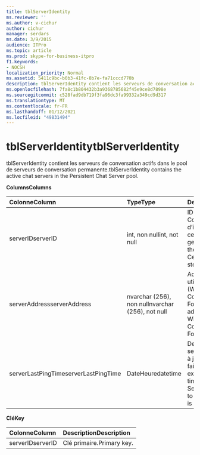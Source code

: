 ```yaml
---
title: tblServerIdentity
ms.reviewer: ''
ms.author: v-cichur
author: cichur
manager: serdars
ms.date: 3/9/2015
audience: ITPro
ms.topic: article
ms.prod: skype-for-business-itpro
f1.keywords:
- NOCSH
localization_priority: Normal
ms.assetid: 5411c9bc-b0b3-41fc-8b7e-fa71cccd770b
description: tblServerIdentity contient les serveurs de conversation actifs dans le pool de serveurs de conversation permanente.
ms.openlocfilehash: 7fa8c1b804432b3a9368785682f45e9ce8d7898e
ms.sourcegitcommit: c528fad9db719f3fa96dc3fa99332a349cd9d317
ms.translationtype: MT
ms.contentlocale: fr-FR
ms.lasthandoff: 01/12/2021
ms.locfileid: "49831494"
---
```

# <a name="tblserveridentity"></a><span data-ttu-id="00758-103">tblServerIdentity</span><span class="sxs-lookup"><span data-stu-id="00758-103">tblServerIdentity</span></span>
 
<span data-ttu-id="00758-104">tblServerIdentity contient les serveurs de conversation actifs dans le pool de serveurs de conversation permanente.</span><span class="sxs-lookup"><span data-stu-id="00758-104">tblServerIdentity contains the active chat servers in the Persistent Chat Server pool.</span></span>
  
<span data-ttu-id="00758-105">**Columns**</span><span class="sxs-lookup"><span data-stu-id="00758-105">**Columns**</span></span>

|<span data-ttu-id="00758-106">**Colonne**</span><span class="sxs-lookup"><span data-stu-id="00758-106">**Column**</span></span>|<span data-ttu-id="00758-107">**Type**</span><span class="sxs-lookup"><span data-stu-id="00758-107">**Type**</span></span>|<span data-ttu-id="00758-108">**Description**</span><span class="sxs-lookup"><span data-stu-id="00758-108">**Description**</span></span>|
|:-----|:-----|:-----|
|<span data-ttu-id="00758-109">serverID</span><span class="sxs-lookup"><span data-stu-id="00758-109">serverID</span></span>  <br/> |<span data-ttu-id="00758-110">int, non null</span><span class="sxs-lookup"><span data-stu-id="00758-110">int, not null</span></span>  <br/> |<span data-ttu-id="00758-111">ID de serveur.</span><span class="sxs-lookup"><span data-stu-id="00758-111">Server ID.</span></span> <span data-ttu-id="00758-112">Correspond à l’ID d’instance du magasin central de gestion.</span><span class="sxs-lookup"><span data-stu-id="00758-112">Corresponds to the instance ID from Central Management store.</span></span>  <br/> |
|<span data-ttu-id="00758-113">serverAddress</span><span class="sxs-lookup"><span data-stu-id="00758-113">serverAddress</span></span>  <br/> |<span data-ttu-id="00758-114">nvarchar (256), non null</span><span class="sxs-lookup"><span data-stu-id="00758-114">nvarchar (256), not null</span></span>  <br/> |<span data-ttu-id="00758-115">Adresse de serveur utilisant l’adresse WCF (Windows Communication Foundation).</span><span class="sxs-lookup"><span data-stu-id="00758-115">Server address using the Windows Communication Foundation address.</span></span>  <br/> |
|<span data-ttu-id="00758-116">serverLastPingTime</span><span class="sxs-lookup"><span data-stu-id="00758-116">serverLastPingTime</span></span>  <br/> |<span data-ttu-id="00758-117">DateHeure</span><span class="sxs-lookup"><span data-stu-id="00758-117">datetime</span></span>  <br/> |<span data-ttu-id="00758-118">Dernière fois où le serveur de canal a mis à jour cette ligne pour faire la preuve de son exécution.</span><span class="sxs-lookup"><span data-stu-id="00758-118">The latest time that the Channel Server updated this row to give evidence that it is running.</span></span>  <br/> |
   
<span data-ttu-id="00758-119">**Clé**</span><span class="sxs-lookup"><span data-stu-id="00758-119">**Key**</span></span>

|<span data-ttu-id="00758-120">**Colonne**</span><span class="sxs-lookup"><span data-stu-id="00758-120">**Column**</span></span>|<span data-ttu-id="00758-121">**Description**</span><span class="sxs-lookup"><span data-stu-id="00758-121">**Description**</span></span>|
|:-----|:-----|
|<span data-ttu-id="00758-122">serverID</span><span class="sxs-lookup"><span data-stu-id="00758-122">serverID</span></span>  <br/> |<span data-ttu-id="00758-123">Clé primaire.</span><span class="sxs-lookup"><span data-stu-id="00758-123">Primary key.</span></span>  <br/> |
   

